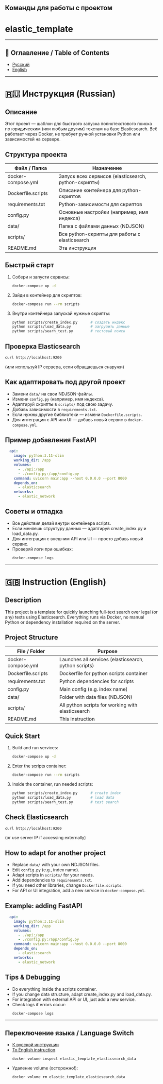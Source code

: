 ## Команды для работы с проектом

# elastic_template

---

## 📑 Оглавление / Table of Contents
- [Русский](#русский)
- [English](#english)

---

<a name="русский"></a>
# 🇷🇺 Инструкция (Russian)

## Описание
Этот проект — шаблон для быстрого запуска полнотекстового поиска по юридическим (или любым другим) текстам на базе Elasticsearch. Всё работает через Docker, не требует ручной установки Python или зависимостей на сервере.

## Структура проекта
| Файл / Папка           | Назначение                                                                 |
|------------------------|----------------------------------------------------------------------------|
| docker-compose.yml     | Запуск всех сервисов (elasticsearch, python-скрипты)                        |
| Dockerfile.scripts     | Описание контейнера для python-скриптов                                     |
| requirements.txt       | Python-зависимости для скриптов                                            |
| config.py              | Основные настройки (например, имя индекса)                                 |
| data/                  | Папка с файлами данных (NDJSON)                                            |
| scripts/               | Все python-скрипты для работы с elasticsearch                              |
| README.md              | Эта инструкция                                                             |

## Быстрый старт
1. Собери и запусти сервисы:
    ```bash
    docker-compose up -d
    ```
2. Зайди в контейнер для скриптов:
    ```bash
    docker-compose run --rm scripts
    ```
3. Внутри контейнера запускай нужные скрипты:
    ```bash
    python scripts/create_index.py      # создать индекс
    python scripts/load_data.py         # загрузить данные
    python scripts/searh_test.py        # тестовый поиск
    ```

## Проверка Elasticsearch
```bash
curl http://localhost:9200
```
(или используй IP сервера, если обращаешься снаружи)

## Как адаптировать под другой проект
- Замени `data/` на свои NDJSON-файлы.
- Измени `config.py` (например, имя индекса).
- Адаптируй скрипты в `scripts/` под свою задачу.
- Добавь зависимости в `requirements.txt`.
- Если нужны другие библиотеки — измени `Dockerfile.scripts`.
- Для интеграции с API или UI — добавь новый сервис в `docker-compose.yml`.

## Пример добавления FastAPI
```yaml
  api:
    image: python:3.11-slim
    working_dir: /app
    volumes:
      - ./api:/app
      - ./config.py:/app/config.py
    command: uvicorn main:app --host 0.0.0.0 --port 8000
    depends_on:
      - elasticsearch
    networks:
      - elastic_network
```

## Советы и отладка
- Все действия делай внутри контейнера scripts.
- Если меняешь структуру данных — адаптируй create_index.py и load_data.py.
- Для интеграции с внешним API или UI — просто добавь новый сервис.
- Проверяй логи при ошибках:
    ```bash
    docker-compose logs
    ```

---

<a name="english"></a>
# 🇬🇧 Instruction (English)

## Description
This project is a template for quickly launching full-text search over legal (or any) texts using Elasticsearch. Everything runs via Docker, no manual Python or dependency installation required on the server.

## Project Structure
| File / Folder          | Purpose                                                                   |
|------------------------|---------------------------------------------------------------------------|
| docker-compose.yml     | Launches all services (elasticsearch, python scripts)                     |
| Dockerfile.scripts     | Dockerfile for python scripts container                                   |
| requirements.txt       | Python dependencies for scripts                                           |
| config.py              | Main config (e.g. index name)                                            |
| data/                  | Folder with data files (NDJSON)                                           |
| scripts/               | All python scripts for working with elasticsearch                         |
| README.md              | This instruction                                                          |

## Quick Start
1. Build and run services:
    ```bash
    docker-compose up -d
    ```
2. Enter the scripts container:
    ```bash
    docker-compose run --rm scripts
    ```
3. Inside the container, run needed scripts:
    ```bash
    python scripts/create_index.py      # create index
    python scripts/load_data.py         # load data
    python scripts/searh_test.py        # test search
    ```

## Check Elasticsearch
```bash
curl http://localhost:9200
```
(or use server IP if accessing externally)

## How to adapt for another project
- Replace `data/` with your own NDJSON files.
- Edit `config.py` (e.g., index name).
- Adapt scripts in `scripts/` for your needs.
- Add dependencies to `requirements.txt`.
- If you need other libraries, change `Dockerfile.scripts`.
- For API or UI integration, add a new service in `docker-compose.yml`.

## Example: adding FastAPI
```yaml
  api:
    image: python:3.11-slim
    working_dir: /app
    volumes:
      - ./api:/app
      - ./config.py:/app/config.py
    command: uvicorn main:app --host 0.0.0.0 --port 8000
    depends_on:
      - elasticsearch
    networks:
      - elastic_network
```

## Tips & Debugging
- Do everything inside the scripts container.
- If you change data structure, adapt create_index.py and load_data.py.
- For integration with external API or UI, just add a new service.
- Check logs if errors occur:
    ```bash
    docker-compose logs
    ```

---

## Переключение языка / Language Switch
- [К русской инструкции](#русский)
- [To English instruction](#english)
  ```bash
  docker volume inspect elastic_template_elasticsearch_data
  ```
- Удаление volume (осторожно!):
  ```bash
  docker volume rm elastic_template_elasticsearch_data
  ```
